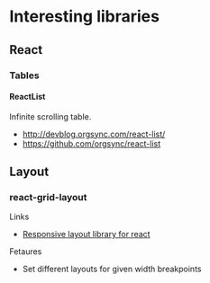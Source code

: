 # Interesting libraries

## React

### Tables

#### ReactList

Infinite scrolling table.

* http://devblog.orgsync.com/react-list/
* https://github.com/orgsync/react-list


## Layout

### react-grid-layout
Links
* [Responsive layout library for react](https://github.com/STRML/react-grid-layout#features)

Fetaures
*  Set different layouts for given width breakpoints
